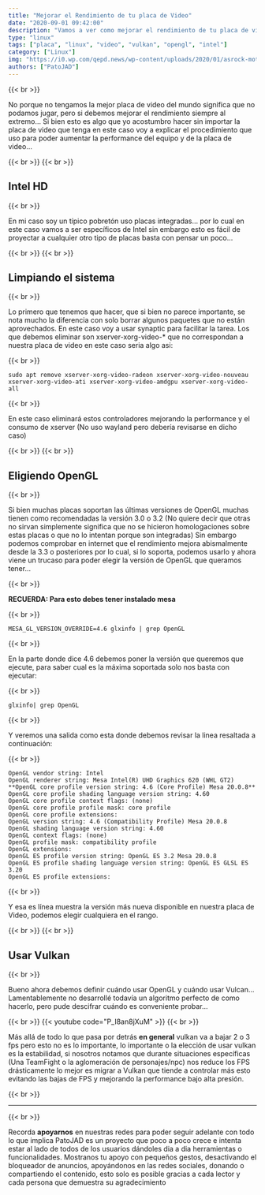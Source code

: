 ```yaml
---
title: "Mejorar el Rendimiento de tu placa de Video"
date: "2020-09-01 09:42:00"
description: "Vamos a ver como mejorar el rendimiento de tu placa de video en este caso con ejemplo de una Intel UHD"
type: "linux"
tags: ["placa", "linux", "video", "vulkan", "opengl", "intel"]
category: ["Linux"]
img: "https://i0.wp.com/qepd.news/wp-content/uploads/2020/01/asrock-mother.jpg?fit=600%2C300&ssl=1"
authors: ["PatoJAD"]
---
```


{{< br >}}

No porque no tengamos la mejor placa de video del mundo significa que no podamos jugar, pero si debemos mejorar el rendimiento siempre al extremo… Si bien esto es algo que yo acostumbro hacer sin importar la placa de video que tenga en este caso voy a explicar el procedimiento que uso para poder aumentar la performance del equipo y de la placa de video…

{{< br >}}
{{< br >}}

## Intel HD

{{< br >}}

En mi caso soy un típico pobretón uso placas integradas… por lo cual en este caso vamos a ser específicos de Intel sin embargo esto es fácil de proyectar a cualquier otro tipo de placas basta con pensar un poco…

{{< br >}}
{{< br >}}

## Limpiando el sistema

{{< br >}}

Lo primero que tenemos que hacer, que si bien no parece importante, se nota mucho la diferencia con solo borrar algunos paquetes que no están aprovechados. En este caso voy a usar synaptic para facilitar la tarea. Los que debemos eliminar son xserver-xorg-video-* que no correspondan a nuestra placa de video en este caso seria algo asi:

{{< br >}}

    sudo apt remove xserver-xorg-video-radeon xserver-xorg-video-nouveau xserver-xorg-video-ati xserver-xorg-video-amdgpu xserver-xorg-video-all

{{< br >}}

En este caso eliminará estos controladores mejorando la performance y el consumo de xserver (No uso wayland pero debería revisarse en dicho caso)

{{< br >}}
{{< br >}}

## Eligiendo OpenGL

{{< br >}}

Si bien muchas placas soportan las últimas versiones de OpenGL muchas tienen como recomendadas la versión 3.0 o 3.2 (No quiere decir que otras no sirvan simplemente significa que no se hicieron homologaciones sobre estas placas o que no lo intentan porque son integradas) Sin embargo podemos comprobar en internet que el rendimiento mejora abismalmente desde la 3.3 o posteriores por lo cual, si lo soporta, podemos usarlo y ahora viene un trucaso para poder elegir la versión de OpenGL que queramos tener…

{{< br >}}

**RECUERDA: Para esto debes tener instalado mesa**

{{< br >}}

    MESA_GL_VERSION_OVERRIDE=4.6 glxinfo | grep OpenGL

{{< br >}}

En la parte donde dice 4.6 debemos poner la versión que queremos que ejecute, para saber cual es la máxima soportada solo nos basta con ejecutar:

{{< br >}}

    glxinfo| grep OpenGL

{{< br >}}

Y veremos una salida como esta donde debemos revisar la linea resaltada a continuación:

{{< br >}}

    OpenGL vendor string: Intel
    OpenGL renderer string: Mesa Intel(R) UHD Graphics 620 (WHL GT2)
    **OpenGL core profile version string: 4.6 (Core Profile) Mesa 20.0.8**
    OpenGL core profile shading language version string: 4.60
    OpenGL core profile context flags: (none)
    OpenGL core profile profile mask: core profile
    OpenGL core profile extensions:
    OpenGL version string: 4.6 (Compatibility Profile) Mesa 20.0.8
    OpenGL shading language version string: 4.60
    OpenGL context flags: (none)
    OpenGL profile mask: compatibility profile
    OpenGL extensions:
    OpenGL ES profile version string: OpenGL ES 3.2 Mesa 20.0.8
    OpenGL ES profile shading language version string: OpenGL ES GLSL ES 3.20
    OpenGL ES profile extensions:

{{< br >}}

Y esa es línea muestra la versión más nueva disponible en nuestra placa de Video, podemos elegir cualquiera en el rango.

{{< br >}}
{{< br >}}

## Usar Vulkan

{{< br >}}

Bueno ahora debemos definir cuándo usar OpenGL y cuándo usar Vulcan… Lamentablemente no desarrollé todavía un algoritmo perfecto de como hacerlo, pero pude descifrar cuándo es conveniente probar…

{{< br >}}
{{< youtube code="P_I8an8jXuM" >}}
{{< br >}}

Más allá de todo lo que pasa por detrás **en general** vulkan va a bajar 2 o 3 fps pero esto no es lo importante, lo importante o la elección de usar vulkan es la estabilidad, si nosotros notamos que durante situaciones específicas (Una TeamFight o la aglomeración de personajes/npc) nos reduce los FPS drásticamente lo mejor es migrar a Vulkan que tiende a controlar más esto evitando las bajas de FPS y mejorando la performance bajo alta presión.

{{< br >}}

---

{{< br >}}

Recorda **apoyarnos** en nuestras redes para poder seguir adelante con todo lo que implica PatoJAD es un proyecto que poco a poco crece e intenta estar al lado de todos de los usuarios dándoles dia a dia herramientas o funcionalidades. Mostranos tu apoyo con pequeños gestos, desactivando el bloqueador de anuncios, apoyándonos en las redes sociales, donando o compartiendo el contenido, esto solo es posible gracias a cada lector y cada persona que demuestra su agradecimiento
